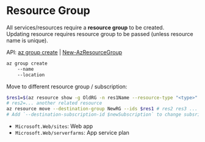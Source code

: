 # Resource Group

All services/resources require a **resource group** to be created.  
Updating resource requires resource group to be passed (unless resource name is unique).

API: [az group create](https://learn.microsoft.com/en-us/cli/azure/group?view=azure-cli-latest#az-group-create) | [New-AzResourceGroup](https://learn.microsoft.com/en-us/powershell/module/az.resources/new-azresourcegroup)

```sh
az group create
    --name
    --location
```

Move to different resource group / subscription:

```sh
$res1=$(az resource show -g OldRG -n res1Name --resource-type "<type>" --query id --output tsv)
# res2=... another related resource
az resource move --destination-group NewRG --ids $res1 # res2 res3 ...
# Add `--destination-subscription-id $newSubscription` to change subsription
```

- `Microsoft.Web/sites`: Web app
- `Microsoft.Web/serverfarms`: App service plan
